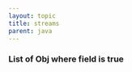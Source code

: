 ```yaml
---
layout: topic
title: streams
parent: java
---
```


### List of Obj where field is true

```java

```
